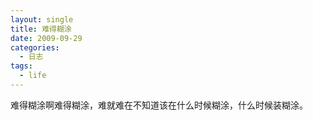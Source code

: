 ```yaml
---
layout: single
title: 难得糊涂
date: 2009-09-29
categories:
  - 日志
tags:
  - life
---
```


难得糊涂啊难得糊涂，难就难在不知道该在什么时候糊涂，什么时候装糊涂。
